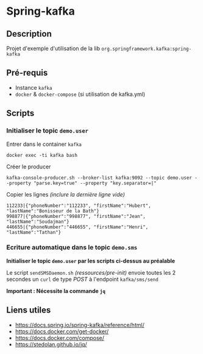 # Spring-kafka

## Description

Projet d'exemple d'utilisation de la lib `org.springframework.kafka:spring-kafka`

## Pré-requis

* Instance `kafka`
* `docker` & `docker-compose` (si utilisation de kafka.yml)

## Scripts

### Initialiser le topic `demo.user`

Entrer dans le container `kafka`

```
docker exec -ti kafka bash
```

Créer le producer

```
kafka-console-producer.sh --broker-list kafka:9092 --topic demo.user --property "parse.key=true" --property "key.separator=|"
```

Copier les lignes *(inclure la dernière ligne vide)*
```
112233|{"phoneNumber":"112233", "firstName":"Hubert", "lastName":"Bonisseur de la Bath"}
998877|{"phoneNumber":"998877", "firstName":"Jean", "lastName":"Soudajman"}
446655|{"phoneNumber":"446655", "firstName":"Henri", "lastName":"Tathan"}

```

### Ecriture automatique dans le topic `demo.sms`

**Initialiser le topic `demo.user` par les scripts ci-dessus au préalable**

Le script `sendSMSDaemon.sh` *(ressources/pre-init)* envoie toutes les 2 secondes un `curl` de type *POST* à l'endpoint `kafka/sms/send`

**Important : Nécessite la commande `jq`**

## Liens utiles

* https://docs.spring.io/spring-kafka/reference/html/
* https://docs.docker.com/get-docker/
* https://docs.docker.com/compose/
* https://stedolan.github.io/jq/

